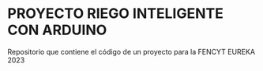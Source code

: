 # PROYECTO RIEGO INTELIGENTE CON ARDUINO
Repositorio que contiene el código de un proyecto para la FENCYT EUREKA 2023
